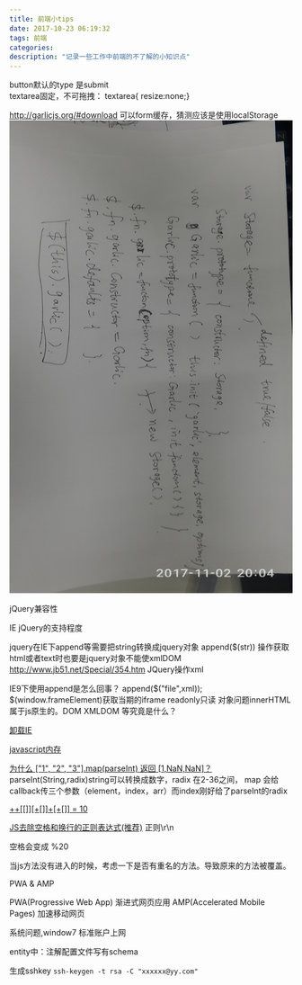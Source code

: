 ```yaml
---
title: 前端小tips
date: 2017-10-23 06:19:32
tags: 前端
categories: 
description: "记录一些工作中前端的不了解的小知识点"
---
```



button默认的type 是submit  
textarea固定，不可拖拽： textarea{ resize:none;}

http://garlicjs.org/#download 可以form缓存，猜测应该是使用localStorage
![garlicjs](前端小tips/P71102-200420.jpg)


jQuery兼容性

IE jQuery的支持程度

jquery在IE下append等需要把string转换成jquery对象 append($(str))
操作获取html或者text时也要是jquery对象不能使xmlDOM
http://www.jb51.net/Special/354.htm JQuery操作xml

IE9下使用append是怎么回事？
append($("file",xml));
$(window.frameElement)获取当期的iframe
readonly只读
对象问题innerHTML属于js原生的。DOM XMLDOM 等究竟是什么？

[卸载IE](http://www.jb51.net/softjc/148524.html)

[javascript内存](http://web.jobbole.com/82625/)

[为什么 \["1", "2", "3"\].map(parseInt) 返回 \[1,NaN,NaN\]？](http://blog.csdn.net/justjavac/article/details/19473199)
parseInt(String,radix)string可以转换成数字，radix 在2-36之间，
map 会给callback传三个参数（element，index，arr）而index刚好给了parseInt的radix

[++\[\[\]\]\[+\[\]\]+\[+\[\]\] = 10](http://justjavac.com/javascript/2012/05/24/can-you-explain-why-10.html)

[JS去除空格和换行的正则表达式(推荐)](http://www.jb51.net/article/86547.htm)
正则\r\n

空格会变成 %20

当js方法没有进入的时候，考虑一下是否有重名的方法。导致原来的方法被覆盖。

PWA & AMP

PWA(Progressive Web App)  渐进式网页应用
AMP(Accelerated Mobile Pages) 加速移动网页


系统问题,window7
标准账户上网


entity中：注解配置文件写有schema  

生成sshkey  `ssh-keygen -t rsa -C "xxxxxx@yy.com"  `